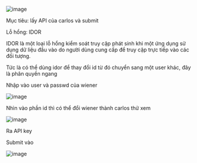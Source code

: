 ![image](https://github.com/user-attachments/assets/03df50ca-e97f-472e-97d5-cff0a9377e84)

Mục tiêu: lấy API của carlos và submit

Lỗ hổng: IDOR

IDOR là một loại lỗ hổng kiểm soát truy cập phát sinh khi một ứng dụng sử dụng dữ liệu đầu vào do người dùng cung cấp để truy cập trực tiếp vào các đối tượng.

Tức là có thể dùng idor để thay đổi id từ đó chuyển sang một user khác, đây là phân quyền ngang

Nhập vào user và passwd của wiener

![image](https://github.com/user-attachments/assets/7528b705-e3e1-4baa-92ee-07f1320ecc65)

Nhìn vào phần id thì có thể đổi wiener thành carlos thử xem 

![image](https://github.com/user-attachments/assets/ac2887d2-1ed6-4778-baa3-f5b3c8d686fd)

Ra API key

Submit vào

![image](https://github.com/user-attachments/assets/9b9c3fb7-c6a2-4032-ac41-02fcc2ab1c08)

